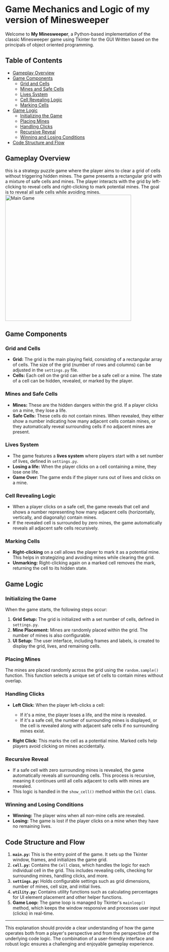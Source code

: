 # Game Mechanics and Logic of my version of Minesweeper

Welcome to **My Minesweeper**, a Python-based implementation of the classic Minesweeper game using Tkinter for the GUI Written based on the principals of object oriented programming.

## Table of Contents

- [Gameplay Overview](#gameplay-overview)
- [Game Components](#game-components)
  - [Grid and Cells](#grid-and-cells)
  - [Mines and Safe Cells](#mines-and-safe-cells)
  - [Lives System](#lives-system)
  - [Cell Revealing Logic](#cell-revealing-logic)
  - [Marking Cells](#marking-cells)
- [Game Logic](#game-logic)
  - [Initializing the Game](#initializing-the-game)
  - [Placing Mines](#placing-mines)
  - [Handling Clicks](#handling-clicks)
  - [Recursive Reveal](#recursive-reveal)
  - [Winning and Losing Conditions](#winning-and-losing-conditions)
- [Code Structure and Flow](#code-structure-and-flow)

## Gameplay Overview

this is a strategy puzzle game where the player aims to clear a grid of cells without triggering hidden mines. The game presents a rectangular grid with a mixture of safe cells and mines. The player interacts with the grid by left-clicking to reveal cells and right-clicking to mark potential mines. The goal is to reveal all safe cells while avoiding mines.
<img src="https://raw.githubusercontent.com/SepSoup/Mine-Sweeper/main/static/Maingame" width="400" alt="Main Game">

## Game Components

### Grid and Cells

- **Grid:** The grid is the main playing field, consisting of a rectangular array of cells. The size of the grid (number of rows and columns) can be adjusted in the `settings.py` file.
- **Cells:** Each cell on the grid can either be a safe cell or a mine. The state of a cell can be hidden, revealed, or marked by the player.

### Mines and Safe Cells

- **Mines:** These are the hidden dangers within the grid. If a player clicks on a mine, they lose a life.
- **Safe Cells:** These cells do not contain mines. When revealed, they either show a number indicating how many adjacent cells contain mines, or they automatically reveal surrounding cells if no adjacent mines are present.

### Lives System

- The game features a **lives system** where players start with a set number of lives, defined in `settings.py`.
- **Losing a life:** When the player clicks on a cell containing a mine, they lose one life.
- **Game Over:** The game ends if the player runs out of lives and clicks on a mine.

### Cell Revealing Logic

- When a player clicks on a safe cell, the game reveals that cell and shows a number representing how many adjacent cells (horizontally, vertically, and diagonally) contain mines.
- If the revealed cell is surrounded by zero mines, the game automatically reveals all adjacent safe cells recursively.

### Marking Cells

- **Right-clicking** on a cell allows the player to mark it as a potential mine. This helps in strategizing and avoiding mines while clearing the grid.
- **Unmarking:** Right-clicking again on a marked cell removes the mark, returning the cell to its hidden state.

## Game Logic

### Initializing the Game

When the game starts, the following steps occur:

1. **Grid Setup:** The grid is initialized with a set number of cells, defined in `settings.py`.
2. **Mine Placement:** Mines are randomly placed within the grid. The number of mines is also configurable.
3. **UI Setup:** The user interface, including frames and labels, is created to display the grid, lives, and remaining cells.

### Placing Mines

The mines are placed randomly across the grid using the `random.sample()` function. This function selects a unique set of cells to contain mines without overlap.

### Handling Clicks

- **Left Click:** When the player left-clicks a cell:
  - If it's a mine, the player loses a life, and the mine is revealed.
  - If it's a safe cell, the number of surrounding mines is displayed, or the cell is revealed along with adjacent safe cells if no surrounding mines exist.

- **Right Click:** This marks the cell as a potential mine. Marked cells help players avoid clicking on mines accidentally.

### Recursive Reveal

- If a safe cell with zero surrounding mines is revealed, the game automatically reveals all surrounding cells. This process is recursive, meaning it continues until all cells adjacent to cells with mines are revealed.
- This logic is handled in the `show_cell()` method within the `Cell` class.

### Winning and Losing Conditions

- **Winning:** The player wins when all non-mine cells are revealed.
- **Losing:** The game is lost if the player clicks on a mine when they have no remaining lives.

## Code Structure and Flow

1. **`main.py`:** This is the entry point of the game. It sets up the Tkinter window, frames, and initializes the game grid.
2. **`cell.py`:** Contains the `Cell` class, which handles the logic for each individual cell in the grid. This includes revealing cells, checking for surrounding mines, handling clicks, and more.
3. **`settings.py`:** Holds configurable settings such as grid dimensions, number of mines, cell size, and initial lives.
4. **`utility.py`:** Contains utility functions such as calculating percentages for UI element placement and other helper functions.
5. **Game Loop:** The game loop is managed by Tkinter's `mainloop()` method, which keeps the window responsive and processes user input (clicks) in real-time.

---

This explanation should provide a clear understanding of how the game operates both from a player's perspective and from the perspective of the underlying code logic. The combination of a user-friendly interface and robust logic ensures a challenging and enjoyable gameplay experience.
